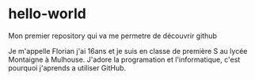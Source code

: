 # hello-world
Mon premier repository qui va me permetre de découvrir github

Je m'appelle Florian j'ai 16ans et je suis en classe de première S au lycée Montaigne à Mulhouse.
J'adore la programation et l'informatique, c'est pourquoi j'aprends a utiliser GitHub.
